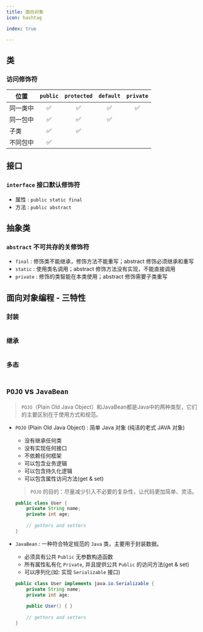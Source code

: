 ```yaml
---
title: 面向对象
icon: hashtag

index: true

---
```


## 类

### 访问修饰符

  | 位置 | `public` | `protected` | `default` | `private`   
  | --- | :---: | :---: | :---: | :---:
  | 同一类中 | ✅ | ✅ | ✅ | ✅       
  | 同一包中 | ✅ | ✅ | ✅
  | 子类     | ✅ | ✅        
  | 不同包中 | ✅   

## 接口

### `interface` 接口默认修饰符

  - 属性 : `public static final`
  - 方法 : `public abstract`

## 抽象类

### `abstract` 不可共存的关修饰符

  - `final` : 修饰类不能继承，修饰方法不能重写；abstract 修饰必须继承和重写
  - `static` : 使用类名调用；abstract 修饰方法没有实现，不能直接调用
  - `private` : 修饰的类智能在本类使用；abstract 修饰需要子类重写

## 面向对象编程 - 三特性

### 封装

```java

```

### 继承

```java

```

### 多态

```java

```

## `POJO` vs `JavaBean`

> `POJO`（Plain Old Java Object）和JavaBean都是Java中的两种类型，它们的主要区别在于使用方式和规范。

- `POJO` (Plain Old Java Object) : 简单 Java 对象 (纯洁的老式 JAVA 对象)
    * 没有继承任何类
    * 没有实现任何接口
    * 不依赖任何框架
    * 可以包含业务逻辑
    * 可以包含持久化逻辑
    * 可以包含属性访问方法(get & set)

    > `POJO` 的目的：尽量减少引入不必要的复杂性，让代码更加简单、灵活。
    
    ```java
    public class User {
        private String name;
        private int age;
        
        // getters and setters
    }
    ```

- `JavaBean` : 一种符合特定规范的 `Java` 类，主要用于封装数据。
    * 必须具有公共 `Public` 无参数构造函数
    * 所有属性私有化 `Private`, 并且提供公共 `Public` 的访问方法(get & set)
    * 可以序列化(如: 实现 `Serializable` 接口)
    
    ```java
    public class User implements java.io.Serializable {
        private String name;
        private int age;
        
        public User() { }
        
        // getters and setters
    }
    ```


